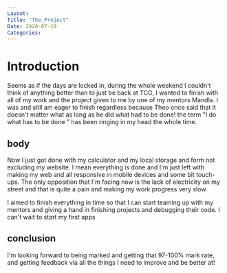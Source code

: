 ```yaml
---
Layout:
Title: "The_Project"
Date: 2020-07-10
Categories:
---
```

# Introduction

Seems as if the days are locked in, during the whole weekend I couldn't think of anything better than to just be back at TCG, I wanted to finish with all of my work and the project given to me by one of my mentors Mandla. I was and still am eager to finish regardless because Theo once said that it doesn't matter what as long as he did what had to be done! the term "I do what has to be done " has been ringing in my head the whole time.

## body

Now I just got done with my calculator and my local storage and form not excluding my website. I mean everything is done and I'm just left with making my web and all responsive in mobile devices and some bit touch-ups. The only opposition that I'm facing now is the lack of electricity on my street and that is quite a pain and making my work progress very slow.

I aimed to finish everything in time so that I can start teaming up with my mentors and giving a hand in finishing projects and debugging their code. I can't wait to start my first apps

## conclusion

I'm looking forward to being marked and getting that 97-100% mark rate, and getting feedback via all the things I need to improve and be better at!